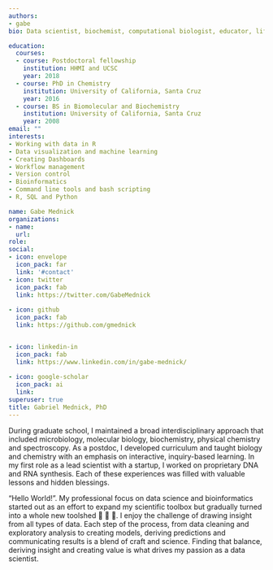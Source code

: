```yaml
---
authors:
- gabe
bio: Data scientist, biochemist, computational biologist, educator, life enthusiast

education:
  courses:
  - course: Postdoctoral fellowship
    institution: HHMI and UCSC
    year: 2018
  - course: PhD in Chemistry
    institution: University of California, Santa Cruz
    year: 2016
  - course: BS in Biomolecular and Biochemistry
    institution: University of California, Santa Cruz
    year: 2008
email: ""
interests:
- Working with data in R 
- Data visualization and machine learning 
- Creating Dashboards
- Workflow management
- Version control
- Bioinformatics
- Command line tools and bash scripting
- R, SQL and Python

name: Gabe Mednick
organizations: 
- name: 
  url: 
role: 
social:
- icon: envelope
  icon_pack: far
  link: '#contact'
- icon: twitter
  icon_pack: fab
  link: https://twitter.com/GabeMednick
  
- icon: github
  icon_pack: fab
  link: https://github.com/gmednick


- icon: linkedin-in
  icon_pack: fab
  link: https://www.linkedin.com/in/gabe-mednick/
  
- icon: google-scholar
  icon_pack: ai
  link:
superuser: true
title: Gabriel Mednick, PhD
---
```


During graduate school, I maintained a broad interdisciplinary approach that included microbiology, molecular biology, biochemistry, physical chemistry and spectroscopy. As a postdoc, I developed curriculum and taught biology and chemistry with an emphasis on interactive, inquiry-based learning. In my first role as a lead scientist with a startup, I worked on proprietary DNA and RNA synthesis. Each of these experiences was filled with valuable lessons and hidden blessings. 

“Hello World!”. My professional focus on data science and bioinformatics started out as an effort to expand my scientific toolbox but gradually turned into a whole new toolshed :hammer: :nut_and_bolt: :wrench:. I enjoy the challenge of drawing insight from all types of data. Each step of the process, from data cleaning and exploratory analysis to creating models, deriving predictions and communicating results is a blend of craft and science. Finding that balance, deriving insight and creating value is what drives my passion as a data scientist.





